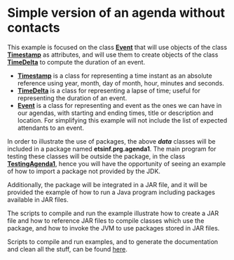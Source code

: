 # Simple version of an agenda without contacts

This example is focused on the class
[**Event**](src/Event.java)
that will use objects of the class
[**Timestamp**](src/Timestamp.java)
as attributes, and will use them to create objects
of the class
[**TimeDelta**](src/TimeDelta.java)
to compute the duration of an event.


* [**Timestamp**](src/Timestamp.java) is a class for representing a time instant as an absolute reference using year, month, day of month, hour, minutes and seconds.
* [**TimeDelta**](src/TimeDelta.java) is a class for representing a lapse of time; useful for representing the duration of an event.
* [**Event**](src/Event.java) is a class for representing and event as the ones we can have in our agendas, with starting and ending times, title or description and location. For simplifying this example will not include the list of expected attendants to an event.

In order to illustrate the use of packages, the above ***data*** classes will be included in a package named **etsinf.prg.agenda1**. The main program for testing these classes will be outside the package,
in the class
[**TestingAgenda1**](test_src/TestingAgenda1.java),
hence you will have the opportunity of seeing an example of how to import a package not provided by the JDK.

Additionally, the package will be integrated in a JAR file, and it will be provided the example of how to run a Java program including packages available in JAR files.

The scripts to compile and run the example illustrate how
to create a JAR file and how to reference JAR files to
compile classes which use the package, and how to invoke
the JVM to use packages stored in JAR files.

Scripts to compile and run examples, and to generate
the documentation and clean all the stuff,
can be found [here](scripts).
